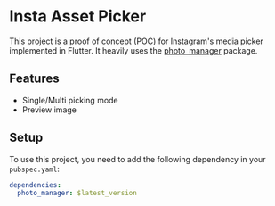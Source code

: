 # Insta Asset Picker

This project is a proof of concept (POC) for Instagram's media picker implemented in Flutter. It heavily uses the [photo_manager](https://pub.dev/packages/photo_manager) package.

## Features
- Single/Multi picking mode
- Preview image

## Setup

To use this project, you need to add the following dependency in your `pubspec.yaml`:

```yaml
dependencies:
  photo_manager: $latest_version
